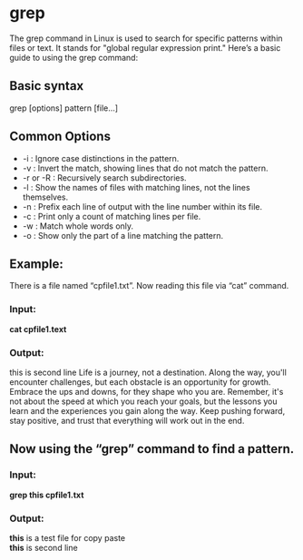 # grep

The grep command in Linux is used to search for specific patterns within files or text. It stands for "global regular expression print." Here’s a basic guide to using the grep command:

## Basic syntax

grep [options] pattern [file...]

## Common Options

+ -i : Ignore case distinctions in the pattern.
+ -v : Invert the match, showing lines that do not match the pattern.
+ -r or -R : Recursively search subdirectories.
+ -l : Show the names of files with matching lines, not the lines themselves.
+ -n : Prefix each line of output with the line number within its file.
+ -c : Print only a count of matching lines per file.
+ -w : Match whole words only.
+ -o : Show only the part of a line matching the pattern.

## Example:

There is a file named “cpfile1.txt”. Now reading this file via “cat” command.

### Input:

<b>cat cpfile1.text</b>

### Output:

this is second line Life is a journey, not a destination. Along the way, you'll encounter challenges, but each obstacle is an opportunity for growth. Embrace the ups and downs, for they shape who you are. Remember, it's not about the speed at which you reach your goals, but the lessons you learn and the experiences you gain along the way. Keep pushing forward, stay positive, and trust that everything will work out in the end.

## Now using the “grep” command to find a pattern.

### Input:

<b>grep this cpfile1.txt</b>

### Output:

<b>this</b> is a test file for copy paste <br>
<b>this</b> is second line